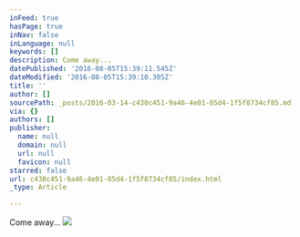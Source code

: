 ```yaml
---
inFeed: true
hasPage: true
inNav: false
inLanguage: null
keywords: []
description: Come away...
datePublished: '2016-08-05T15:39:11.545Z'
dateModified: '2016-08-05T15:39:10.305Z'
title: ''
author: []
sourcePath: _posts/2016-03-14-c430c451-9a46-4e01-85d4-1f5f8734cf85.md
via: {}
authors: []
publisher:
  name: null
  domain: null
  url: null
  favicon: null
starred: false
url: c430c451-9a46-4e01-85d4-1f5f8734cf85/index.html
_type: Article

---
```

Come away...
![](https://the-grid-user-content.s3-us-west-2.amazonaws.com/b67985b3-2fff-4b79-bac6-dc4c804831b2.jpg)